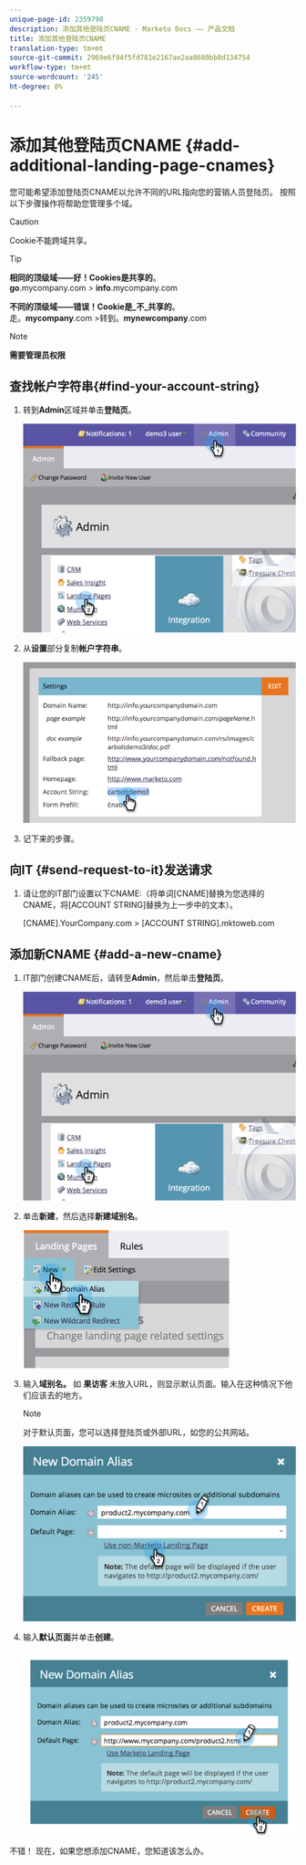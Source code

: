 ```yaml
---
unique-page-id: 2359798
description: 添加其他登陆页CNAME - Marketo Docs —— 产品文档
title: 添加其他登陆页CNAME
translation-type: tm+mt
source-git-commit: 2969e6f94f5fd781e2167ae2aa8680bb8d134754
workflow-type: tm+mt
source-wordcount: '245'
ht-degree: 0%

---
```



# 添加其他登陆页CNAME {#add-additional-landing-page-cnames}

您可能希望添加登陆页CNAME以允许不同的URL指向您的营销人员登陆页。 按照以下步骤操作将帮助您管理多个域。

>[!CAUTION]
>
>Cookie不能跨域共享。

>[!TIP]
>
>**相同的顶级域——好！Cookies是共享的**。<br/> **go**.mycompany.com >  **info**.mycompany.com
>
>**不同的顶级域——错误！Cookie是&#x200B;_不_共享的**。<br/> 走。**mycompany**.com >转到。**mynewcompany**.com

>[!NOTE]
>
>**需要管理员权限**

## 查找帐户字符串{#find-your-account-string}

1. 转到&#x200B;**Admin**&#x200B;区域并单击&#x200B;**登陆页**。

   ![](assets/image2014-9-16-15-3a19-3a54.png)

1. 从&#x200B;**设置**&#x200B;部分复制&#x200B;**帐户字符串**。

   ![](assets/image2014-9-16-15-3a20-3a2.png)

1. 记下来的步骤。

## 向IT {#send-request-to-it}发送请求

1. 请让您的IT部门设置以下CNAME:（将单词[CNAME]替换为您选择的CNAME，将[ACCOUNT STRING]替换为上一步中的文本）。

   [CNAME].YourCompany.com >  [ACCOUNT STRING].mktoweb.com

## 添加新CNAME {#add-a-new-cname}

1. IT部门创建CNAME后，请转至&#x200B;**Admin**，然后单击&#x200B;**登陆页**。

   ![](assets/image2014-9-16-15-3a20-3a20.png)

1. 单击&#x200B;**新建**，然后选择&#x200B;**新建域别名**。

   ![](assets/image2014-9-16-15-3a20-3a28.png)

1. 输入&#x200B;**域别名。** 如 **果访客** 未放入URL，则显示默认页面。输入在这种情况下他们应该去的地方。

   >[!NOTE]
   >
   >对于默认页面，您可以选择登陆页或外部URL，如您的公共网站。

   ![](assets/image2014-9-16-15-3a20-3a36.png)

1. 输入&#x200B;**默认页面**&#x200B;并单击&#x200B;**创建**。

   ![](assets/image2014-9-16-15-3a20-3a43.png)

不错！ 现在，如果您想添加CNAME，您知道该怎么办。

